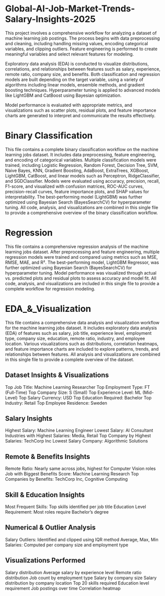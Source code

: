 # Global-AI-Job-Market-Trends-Salary-Insights-2025
This project involves a comprehensive workflow for analyzing a dataset of machine learning job postings. The process begins with data preprocessing and cleaning, including handling missing values, encoding categorical variables, and clipping outliers. Feature engineering is performed to create meaningful variables and select relevant features for modeling. 

Exploratory data analysis (EDA) is conducted to visualize distributions, correlations, and relationships between features such as salary, experience, remote ratio, company size, and benefits. Both classification and regression models are built depending on the target variable, using a variety of algorithms including linear models, ensemble methods, and gradient boosting techniques. Hyperparameter tuning is applied to advanced models like LightGBM and CatBoost using Bayesian optimization.

Model performance is evaluated with appropriate metrics, and visualizations such as scatter plots, residual plots, and feature importance charts are generated to interpret and communicate the results effectively.

# Binary Classification
This file contains a complete binary classification workflow on the machine learning jobs dataset. It includes data preprocessing, feature engineering, and encoding of categorical variables. Multiple classification models were trained, including Logistic Regression, Random Forest, Decision Tree, SVM, Naive Bayes, KNN, Gradient Boosting, AdaBoost, ExtraTrees, XGBoost, LightGBM, CatBoost, and linear models such as Perceptron, RidgeClassifier, and SGDClassifier. Models were evaluated using accuracy, precision, recall, F1-score, and visualized with confusion matrices, ROC-AUC curves, precision-recall curves, feature importance plots, and SHAP values for interpretability. The best-performing model (LightGBM) was further optimized using Bayesian Search (BayesSearchCV) for hyperparameter tuning. All code, analysis, and visualizations are combined in this single file to provide a comprehensive overview of the binary classification workflow.

# Regression
This file contains a comprehensive regression analysis of the machine learning jobs dataset. After preprocessing and feature engineering, multiple regression models were trained and compared using metrics such as MSE, RMSE, MAE, and R². The best-performing model, LightGBM Regressor, was further optimized using Bayesian Search (BayesSearchCV) for hyperparameter tuning. Model performance was visualized through actual vs. predicted plots and residual plots to assess accuracy and model fit. All code, analysis, and visualizations are included in this single file to provide a complete workflow for regression modeling.

# EDA_&_Visualization
This file contains a comprehensive data analysis and visualization workflow for the machine learning jobs dataset. It includes exploratory data analysis (EDA) of features such as salary, job title, experience level, employment type, company size, education, remote ratio, industry, and employee location. Various visualizations such as distributions, correlation heatmaps, and feature importance charts are included to explore patterns, trends, and relationships between features. All analysis and visualizations are combined in this single file to provide a complete overview of the dataset.

## Dataset Insights & Visualizations
Top Job Title: Machine Learning Researcher
Top Employment Type: FT (Full-Time)
Top Company Size: S (Small)
Top Experience Level: ML (Mid-Level)
Top Salary Currency: USD
Top Education Required: Bachelor
Top Industry: Retail
Top Employee Residence: Sweden

## Salary Insights
Highest Salary: Machine Learning Engineer
Lowest Salary: AI Consultant
Industries with Highest Salaries: Media, Retail
Top Company by Highest Salaries: TechCorp Inc
Lowest Salary Company: Algorithmic Solutions

## Remote & Benefits Insights
Remote Ratio: Nearly same across jobs, highest for Computer Vision roles
Job with Biggest Benefits Score: Machine Learning Research
Top Companies by Benefits: TechCorp Inc, Cognitive Computing

## Skill & Education Insights
Most Frequent Skills: Top skills identified per job title
Education Level Requirement: Most roles require Bachelor’s degree

## Numerical & Outlier Analysis
Salary Outliers: Identified and clipped using IQR method
Average, Max, Min Salaries: Computed per company size and employment type

## Visualizations Performed
Salary distribution
Average salary by experience level
Remote ratio distribution
Job count by employment type
Salary by company size
Salary distribution by company location
Top 20 skills required
Education level requirement
Job postings over time
Correlation heatmap


